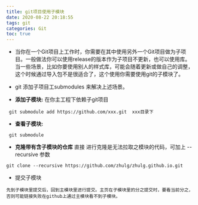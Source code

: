 ```yaml
---
title: git项目使用子模块
date: 2020-08-22 20:18:55
tags: git
categories: Git
toc: true
---
```



- 当你在一个Git项目上工作时，你需要在其中使用另外一个Git项目做为子项目。一般做法你可以使用release的版本作为子项目不更新，也可以使用库。当一些场景，比如你要使用别人的样式库，可能会随着更新或做自己的调整，这个时候通过导入包不是很适合了，这个使用你需要使用git的子模块了。
- git 添加子项目工submodules 来解决上述场景。
 
- **添加子模块:** 在你主工程下依赖子git项目

```
 git submodule add https://github.com/xxx.git  xxx目录下
```
 
 - **查看子模块:**
 ```
  git submodule
 ```
 
 
 - **克隆带有含子模块的仓库** 直接 进行克隆是无法拉取之模块的代码，可加上 --recursive 参数

```
git clone --recursive https://github.com/zhulg/zhulg.github.io.git
```

- 提交子模块

```
先到子模块里提交后，回到主模块里进行提交。主页在子模块里的分之提交时，要看当前分之，否则可能链接失败在github上通过主模块看不到子模块。

```